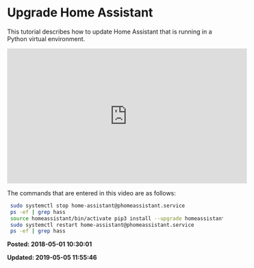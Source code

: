 # Upgrade Home Assistant

 This tutorial describes how to update Home Assistant that is running in a Python virtual environment.
 
 <iframe width="560" height="315" src="https://www.youtube.com/embed/sNarOfJp6_A" frameborder="0" allow="autoplay; encrypted-media" allowfullscreen=""></iframe>
 
 The commands that are entered in this video are as follows:
``` bash
 sudo systemctl stop home-assistant@phomeassistant.service
 ps -ef | grep hass
 source homeassistant/bin/activate pip3 install --upgrade homeassistant
 sudo systemctl restart home-assistant@phomeassistant.service
 ps -ef | grep hass
```


**Posted: 2018-05-01 10:30:01** 

**Updated: 2019-05-05 11:55:46** 


